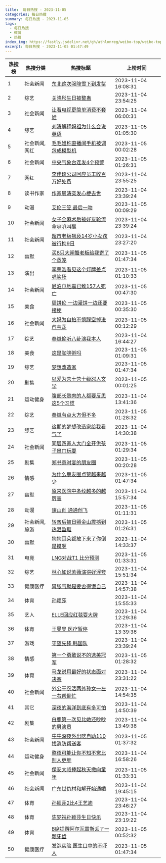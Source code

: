 ```yaml
---
title:  每日热搜 - 2023-11-05
categories: 每日热搜
summary: 每日热搜 - 2023-11-05
tags:
  - 每日热搜
  - 微博
  - 热搜
index_img: https://fastly.jsdelivr.net/gh/athlonreg/weibo-top/weibo-top.jpeg
excerpt: 每日热搜 - 2023-11-05 01:47:49
---
```


| 热搜榜 | 热搜分类 | 热搜标题 | 上榜时间 |
| --- | --- | --- | --- |
| 1 | 社会新闻 | [东北这次强降雪下到发紫](https://s.weibo.com/weibo%3Fq%3D%2523%E4%B8%9C%E5%8C%97%E8%BF%99%E6%AC%A1%E5%BC%BA%E9%99%8D%E9%9B%AA%E4%B8%8B%E5%88%B0%E5%8F%91%E7%B4%AB%2523) | 2023-11-04 16:08:31 | 
| 2 | 综艺 | [关晓彤生日被整蛊](https://s.weibo.com/weibo%3Fq%3D%2523%E5%85%B3%E6%99%93%E5%BD%A4%E7%94%9F%E6%97%A5%E8%A2%AB%E6%95%B4%E8%9B%8A%2523) | 2023-11-04 23:54:25 | 
| 3 | 社会新闻 | [让看电视更简单消费不套娃](https://s.weibo.com/weibo%3Fq%3D%2523%E8%AE%A9%E7%9C%8B%E7%94%B5%E8%A7%86%E6%9B%B4%E7%AE%80%E5%8D%95%E6%B6%88%E8%B4%B9%E4%B8%8D%E5%A5%97%E5%A8%83%2523) | 2023-11-04 06:00:31 | 
| 4 | 综艺 | [刘涛解释妈祖为什么会说英语](https://s.weibo.com/weibo%3Fq%3D%2523%E5%88%98%E6%B6%9B%E8%A7%A3%E9%87%8A%E5%A6%88%E7%A5%96%E4%B8%BA%E4%BB%80%E4%B9%88%E4%BC%9A%E8%AF%B4%E8%8B%B1%E8%AF%AD%2523) | 2023-11-05 01:05:30 | 
| 5 | 社会新闻,网红 | [毛毛姐称直播间手机被调包成模型机](https://s.weibo.com/weibo%3Fq%3D%2523%E6%AF%9B%E6%AF%9B%E5%A7%90%E7%A7%B0%E7%9B%B4%E6%92%AD%E9%97%B4%E6%89%8B%E6%9C%BA%E8%A2%AB%E8%B0%83%E5%8C%85%E6%88%90%E6%A8%A1%E5%9E%8B%E6%9C%BA%2523) | 2023-11-05 00:02:28 | 
| 6 | 社会新闻 | [中央气象台连发4个预警](https://s.weibo.com/weibo%3Fq%3D%2523%E4%B8%AD%E5%A4%AE%E6%B0%94%E8%B1%A1%E5%8F%B0%E8%BF%9E%E5%8F%914%E4%B8%AA%E9%A2%84%E8%AD%A6%2523) | 2023-11-05 01:26:31 | 
| 7 | 网红 | [李佳琦公司回应员工收百万好处费](https://s.weibo.com/weibo%3Fq%3D%2523%E6%9D%8E%E4%BD%B3%E7%90%A6%E5%85%AC%E5%8F%B8%E5%9B%9E%E5%BA%94%E5%91%98%E5%B7%A5%E6%94%B6%E7%99%BE%E4%B8%87%E5%A5%BD%E5%A4%84%E8%B4%B9%2523) | 2023-11-04 23:55:25 | 
| 8 | 读书作家 | [作家周涛突发心梗去世](https://s.weibo.com/weibo%3Fq%3D%2523%E4%BD%9C%E5%AE%B6%E5%91%A8%E6%B6%9B%E7%AA%81%E5%8F%91%E5%BF%83%E6%A2%97%E5%8E%BB%E4%B8%96%2523) | 2023-11-04 23:39:24 | 
| 9 | 动漫 | [艾伦三笠 最后一吻](https://s.weibo.com/weibo%3Fq%3D%2523%E8%89%BE%E4%BC%A6%E4%B8%89%E7%AC%A0%20%E6%9C%80%E5%90%8E%E4%B8%80%E5%90%BB%2523) | 2023-11-05 00:09:29 | 
| 10 | 社会新闻 | [女子全麻术后被好友轮流拿喇叭叫醒](https://s.weibo.com/weibo%3Fq%3D%2523%E5%A5%B3%E5%AD%90%E5%85%A8%E9%BA%BB%E6%9C%AF%E5%90%8E%E8%A2%AB%E5%A5%BD%E5%8F%8B%E8%BD%AE%E6%B5%81%E6%8B%BF%E5%96%87%E5%8F%AD%E5%8F%AB%E9%86%92%2523) | 2023-11-04 23:39:24 | 
| 11 | 社会新闻 | [超市老板猥亵14岁小女孩被行拘9日](https://s.weibo.com/weibo%3Fq%3D%2523%E8%B6%85%E5%B8%82%E8%80%81%E6%9D%BF%E7%8C%A5%E4%BA%B514%E5%B2%81%E5%B0%8F%E5%A5%B3%E5%AD%A9%E8%A2%AB%E8%A1%8C%E6%8B%989%E6%97%A5%2523) | 2023-11-04 23:27:20 | 
| 12 | 幽默 | [买8只大闸蟹老板给我寄了个蒸笼](https://s.weibo.com/weibo%3Fq%3D%2523%E4%B9%B08%E5%8F%AA%E5%A4%A7%E9%97%B8%E8%9F%B9%E8%80%81%E6%9D%BF%E7%BB%99%E6%88%91%E5%AF%84%E4%BA%86%E4%B8%AA%E8%92%B8%E7%AC%BC%2523) | 2023-11-05 01:47:34 | 
| 13 | 演出 | [李荣浩看见这个灯牌差点唱笑场](https://s.weibo.com/weibo%3Fq%3D%2523%E6%9D%8E%E8%8D%A3%E6%B5%A9%E7%9C%8B%E8%A7%81%E8%BF%99%E4%B8%AA%E7%81%AF%E7%89%8C%E5%B7%AE%E7%82%B9%E5%94%B1%E7%AC%91%E5%9C%BA%2523) | 2023-11-05 01:10:33 | 
| 14 | 社会新闻 | [尼泊尔地震已致157人死亡](https://s.weibo.com/weibo%3Fq%3D%2523%E5%B0%BC%E6%B3%8A%E5%B0%94%E5%9C%B0%E9%9C%87%E5%B7%B2%E8%87%B4157%E4%BA%BA%E6%AD%BB%E4%BA%A1%2523) | 2023-11-05 00:47:30 | 
| 15 | 美食 | [周饼伦 一边灌饼一边还要接梗](https://s.weibo.com/weibo%3Fq%3D%2523%E5%91%A8%E9%A5%BC%E4%BC%A6%20%E4%B8%80%E8%BE%B9%E7%81%8C%E9%A5%BC%E4%B8%80%E8%BE%B9%E8%BF%98%E8%A6%81%E6%8E%A5%E6%A2%97%2523) | 2023-11-05 00:35:30 | 
| 16 | 社会新闻 | [大妈为自拍不慎踩空掉进芦苇荡](https://s.weibo.com/weibo%3Fq%3D%2523%E5%A4%A7%E5%A6%88%E4%B8%BA%E8%87%AA%E6%8B%8D%E4%B8%8D%E6%85%8E%E8%B8%A9%E7%A9%BA%E6%8E%89%E8%BF%9B%E8%8A%A6%E8%8B%87%E8%8D%A1%2523) | 2023-11-05 00:12:29 | 
| 17 | 综艺 | [秦岚偷听八卦演我本人](https://s.weibo.com/weibo%3Fq%3D%2523%E7%A7%A6%E5%B2%9A%E5%81%B7%E5%90%AC%E5%85%AB%E5%8D%A6%E6%BC%94%E6%88%91%E6%9C%AC%E4%BA%BA%2523) | 2023-11-04 16:44:27 | 
| 18 | 美食 | [这是咖啡粥吗](https://s.weibo.com/weibo%3Fq%3D%2523%E8%BF%99%E6%98%AF%E5%92%96%E5%95%A1%E7%B2%A5%E5%90%97%2523) | 2023-11-05 01:09:31 | 
| 19 | 综艺 | [梦想改造家](https://s.weibo.com/weibo%3Fq%3D%2523%E6%A2%A6%E6%83%B3%E6%94%B9%E9%80%A0%E5%AE%B6%2523) | 2023-11-05 01:47:34 | 
| 20 | 剧集 | [以爱为营土营十级怼人文学](https://s.weibo.com/weibo%3Fq%3D%2523%E4%BB%A5%E7%88%B1%E4%B8%BA%E8%90%A5%E5%9C%9F%E8%90%A5%E5%8D%81%E7%BA%A7%E6%80%BC%E4%BA%BA%E6%96%87%E5%AD%A6%2523) | 2023-11-05 00:01:25 | 
| 21 | 运动健身 | [腹部长赘肉的人都要反思这5个习惯](https://s.weibo.com/weibo%3Fq%3D%2523%E8%85%B9%E9%83%A8%E9%95%BF%E8%B5%98%E8%82%89%E7%9A%84%E4%BA%BA%E9%83%BD%E8%A6%81%E5%8F%8D%E6%80%9D%E8%BF%995%E4%B8%AA%E4%B9%A0%E6%83%AF%2523) | 2023-11-04 13:41:36 | 
| 22 | 综艺 | [秦岚有点大方但不多](https://s.weibo.com/weibo%3Fq%3D%2523%E7%A7%A6%E5%B2%9A%E6%9C%89%E7%82%B9%E5%A4%A7%E6%96%B9%E4%BD%86%E4%B8%8D%E5%A4%9A%2523) | 2023-11-05 01:28:32 | 
| 23 | 综艺 | [这期的梦想改造家给我看气了](https://s.weibo.com/weibo%3Fq%3D%2523%E8%BF%99%E6%9C%9F%E7%9A%84%E6%A2%A6%E6%83%B3%E6%94%B9%E9%80%A0%E5%AE%B6%E7%BB%99%E6%88%91%E7%9C%8B%E6%B0%94%E4%BA%86%2523) | 2023-11-04 14:30:38 | 
| 24 | 社会新闻 | [同层四家人大门全开供孩子串门玩耍](https://s.weibo.com/weibo%3Fq%3D%2523%E5%90%8C%E5%B1%82%E5%9B%9B%E5%AE%B6%E4%BA%BA%E5%A4%A7%E9%97%A8%E5%85%A8%E5%BC%80%E4%BE%9B%E5%AD%A9%E5%AD%90%E4%B8%B2%E9%97%A8%E7%8E%A9%E8%80%8D%2523) | 2023-11-05 01:29:34 | 
| 25 | 剧集 | [郑书意时宴的朋友圈](https://s.weibo.com/weibo%3Fq%3D%2523%E9%83%91%E4%B9%A6%E6%84%8F%E6%97%B6%E5%AE%B4%E7%9A%84%E6%9C%8B%E5%8F%8B%E5%9C%88%2523) | 2023-11-05 00:20:28 | 
| 26 | 情感 | [为什么朋友圈点赞越来越少](https://s.weibo.com/weibo%3Fq%3D%2523%E4%B8%BA%E4%BB%80%E4%B9%88%E6%9C%8B%E5%8F%8B%E5%9C%88%E7%82%B9%E8%B5%9E%E8%B6%8A%E6%9D%A5%E8%B6%8A%E5%B0%91%2523) | 2023-11-05 01:47:34 | 
| 27 | 幽默 | [原来医院中条纹越多的越厉害](https://s.weibo.com/weibo%3Fq%3D%2523%E5%8E%9F%E6%9D%A5%E5%8C%BB%E9%99%A2%E4%B8%AD%E6%9D%A1%E7%BA%B9%E8%B6%8A%E5%A4%9A%E7%9A%84%E8%B6%8A%E5%8E%89%E5%AE%B3%2523) | 2023-11-04 15:57:34 | 
| 28 | 动漫 | [谏山创 通通创飞](https://s.weibo.com/weibo%3Fq%3D%2523%E8%B0%8F%E5%B1%B1%E5%88%9B%20%E9%80%9A%E9%80%9A%E5%88%9B%E9%A3%9E%2523) | 2023-11-05 01:11:31 | 
| 29 | 社会新闻,旅游 | [转弯后被日照金山震撼到热泪盈眶](https://s.weibo.com/weibo%3Fq%3D%2523%E8%BD%AC%E5%BC%AF%E5%90%8E%E8%A2%AB%E6%97%A5%E7%85%A7%E9%87%91%E5%B1%B1%E9%9C%87%E6%92%BC%E5%88%B0%E7%83%AD%E6%B3%AA%E7%9B%88%E7%9C%B6%2523) | 2023-11-05 01:26:31 | 
| 30 | 幽默 | [狗狗耳朵都放下来了你倒是摸啊](https://s.weibo.com/weibo%3Fq%3D%2523%E7%8B%97%E7%8B%97%E8%80%B3%E6%9C%B5%E9%83%BD%E6%94%BE%E4%B8%8B%E6%9D%A5%E4%BA%86%E4%BD%A0%E5%80%92%E6%98%AF%E6%91%B8%E5%95%8A%2523) | 2023-11-04 14:33:37 | 
| 31 | 电竞 | [LNG对战T1 比分预测](https://s.weibo.com/weibo%3Fq%3D%2523LNG%E5%AF%B9%E6%88%98T1%20%E6%AF%94%E5%88%86%E9%A2%84%E6%B5%8B%2523) | 2023-11-05 01:33:31 | 
| 32 | 综艺 | [林心如说紫薇演得好浮夸](https://s.weibo.com/weibo%3Fq%3D%2523%E6%9E%97%E5%BF%83%E5%A6%82%E8%AF%B4%E7%B4%AB%E8%96%87%E6%BC%94%E5%BE%97%E5%A5%BD%E6%B5%AE%E5%A4%B8%2523) | 2023-11-04 15:51:34 | 
| 33 | 健康医疗 | [胃胀气就是要舍得饿自己](https://s.weibo.com/weibo%3Fq%3D%2523%E8%83%83%E8%83%80%E6%B0%94%E5%B0%B1%E6%98%AF%E8%A6%81%E8%88%8D%E5%BE%97%E9%A5%BF%E8%87%AA%E5%B7%B1%2523) | 2023-11-04 14:57:38 | 
| 34 | 体育 | [孙颖莎](https://s.weibo.com/weibo%3Fq%3D%2523%E5%AD%99%E9%A2%96%E8%8E%8E%2523) | 2023-11-04 15:55:33 | 
| 35 | 艺人 | [ELLE回应红毯耍大牌](https://s.weibo.com/weibo%3Fq%3D%2523ELLE%E5%9B%9E%E5%BA%94%E7%BA%A2%E6%AF%AF%E8%80%8D%E5%A4%A7%E7%89%8C%2523) | 2023-11-04 12:29:36 | 
| 36 | 体育 | [王曼昱 医疗暂停](https://s.weibo.com/weibo%3Fq%3D%2523%E7%8E%8B%E6%9B%BC%E6%98%B1%20%E5%8C%BB%E7%96%97%E6%9A%82%E5%81%9C%2523) | 2023-11-04 13:39:36 | 
| 37 | 游戏 | [守望先锋 韩国队](https://s.weibo.com/weibo%3Fq%3D%2523%E5%AE%88%E6%9C%9B%E5%85%88%E9%94%8B%20%E9%9F%A9%E5%9B%BD%E9%98%9F%2523) | 2023-11-04 23:39:24 | 
| 38 | 情感 | [第一个勇敢说不的选美冠军](https://s.weibo.com/weibo%3Fq%3D%2523%E7%AC%AC%E4%B8%80%E4%B8%AA%E5%8B%87%E6%95%A2%E8%AF%B4%E4%B8%8D%E7%9A%84%E9%80%89%E7%BE%8E%E5%86%A0%E5%86%9B%2523) | 2023-11-05 01:28:32 | 
| 39 | 体育 | [马龙说用最好的状态面对决赛](https://s.weibo.com/weibo%3Fq%3D%2523%E9%A9%AC%E9%BE%99%E8%AF%B4%E7%94%A8%E6%9C%80%E5%A5%BD%E7%9A%84%E7%8A%B6%E6%80%81%E9%9D%A2%E5%AF%B9%E5%86%B3%E8%B5%9B%2523) | 2023-11-04 23:31:22 | 
| 40 | 社会新闻 | [外公干农活两外孙女一左一右帮倒忙](https://s.weibo.com/weibo%3Fq%3D%2523%E5%A4%96%E5%85%AC%E5%B9%B2%E5%86%9C%E6%B4%BB%E4%B8%A4%E5%A4%96%E5%AD%99%E5%A5%B3%E4%B8%80%E5%B7%A6%E4%B8%80%E5%8F%B3%E5%B8%AE%E5%80%92%E5%BF%99%2523) | 2023-11-04 14:54:35 | 
| 41 | 其它 | [深夜的海洋到底有多可怕](https://s.weibo.com/weibo%3Fq%3D%2523%E6%B7%B1%E5%A4%9C%E7%9A%84%E6%B5%B7%E6%B4%8B%E5%88%B0%E5%BA%95%E6%9C%89%E5%A4%9A%E5%8F%AF%E6%80%95%2523) | 2023-11-04 14:50:39 | 
| 42 | 剧集 | [白鹿第一次见比她还吵吵的男演员](https://s.weibo.com/weibo%3Fq%3D%2523%E7%99%BD%E9%B9%BF%E7%AC%AC%E4%B8%80%E6%AC%A1%E8%A7%81%E6%AF%94%E5%A5%B9%E8%BF%98%E5%90%B5%E5%90%B5%E7%9A%84%E7%94%B7%E6%BC%94%E5%91%98%2523) | 2023-11-04 13:49:38 | 
| 43 | 社会新闻 | [牛牛深夜外出吃自助110找消防帮送客](https://s.weibo.com/weibo%3Fq%3D%2523%E7%89%9B%E7%89%9B%E6%B7%B1%E5%A4%9C%E5%A4%96%E5%87%BA%E5%90%83%E8%87%AA%E5%8A%A9110%E6%89%BE%E6%B6%88%E9%98%B2%E5%B8%AE%E9%80%81%E5%AE%A2%2523) | 2023-11-05 01:37:32 | 
| 44 | 运动健身 | [熬夜可能让你不知不觉比别人更胖](https://s.weibo.com/weibo%3Fq%3D%2523%E7%86%AC%E5%A4%9C%E5%8F%AF%E8%83%BD%E8%AE%A9%E4%BD%A0%E4%B8%8D%E7%9F%A5%E4%B8%8D%E8%A7%89%E6%AF%94%E5%88%AB%E4%BA%BA%E6%9B%B4%E8%83%96%2523) | 2023-11-04 16:58:26 | 
| 45 | 社会新闻 | [保安大叔捧起秋天撒向童年](https://s.weibo.com/weibo%3Fq%3D%2523%E4%BF%9D%E5%AE%89%E5%A4%A7%E5%8F%94%E6%8D%A7%E8%B5%B7%E7%A7%8B%E5%A4%A9%E6%92%92%E5%90%91%E7%AB%A5%E5%B9%B4%2523) | 2023-11-05 01:33:31 | 
| 46 | 社会新闻 | [广东世仇村和解开始通婚](https://s.weibo.com/weibo%3Fq%3D%2523%E5%B9%BF%E4%B8%9C%E4%B8%96%E4%BB%87%E6%9D%91%E5%92%8C%E8%A7%A3%E5%BC%80%E5%A7%8B%E9%80%9A%E5%A9%9A%2523) | 2023-11-04 19:45:15 | 
| 47 | 体育 | [孙颖莎2比4王艺迪](https://s.weibo.com/weibo%3Fq%3D%2523%E5%AD%99%E9%A2%96%E8%8E%8E2%E6%AF%944%E7%8E%8B%E8%89%BA%E8%BF%AA%2523) | 2023-11-04 23:46:27 | 
| 48 | 体育 | [陈梦祝孙颖莎生日快乐](https://s.weibo.com/weibo%3Fq%3D%2523%E9%99%88%E6%A2%A6%E7%A5%9D%E5%AD%99%E9%A2%96%E8%8E%8E%E7%94%9F%E6%97%A5%E5%BF%AB%E4%B9%90%2523) | 2023-11-04 23:19:22 | 
| 49 | 体育 | [B席提醒阿尔瓦雷斯丢了一颗牙齿](https://s.weibo.com/weibo%3Fq%3D%2523B%E5%B8%AD%E6%8F%90%E9%86%92%E9%98%BF%E5%B0%94%E7%93%A6%E9%9B%B7%E6%96%AF%E4%B8%A2%E4%BA%86%E4%B8%80%E9%A2%97%E7%89%99%E9%BD%BF%2523) | 2023-11-05 00:52:32 | 
| 50 | 健康医疗 | [发泡实验 医生口中的不吓人](https://s.weibo.com/weibo%3Fq%3D%2523%E5%8F%91%E6%B3%A1%E5%AE%9E%E9%AA%8C%20%E5%8C%BB%E7%94%9F%E5%8F%A3%E4%B8%AD%E7%9A%84%E4%B8%8D%E5%90%93%E4%BA%BA%2523) | 2023-11-05 01:47:34 | 
